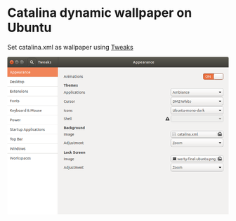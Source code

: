 # Catalina dynamic wallpaper on Ubuntu

Set catalina.xml as wallpaper using [Tweaks](https://wiki.gnome.org/action/show/Apps/Tweaks?action=show&redirect=Apps%2FGnomeTweakTool)

![](Screenshot%20from%202019-10-13%2000-43-32.png)
